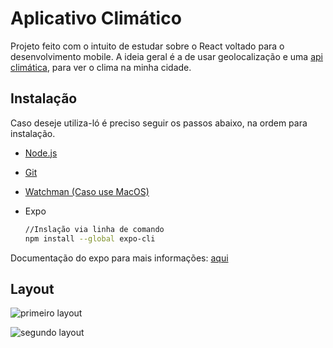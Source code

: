 # Aplicativo Climático

Projeto feito com o intuito de estudar sobre o React voltado para o desenvolvimento mobile. A ideia geral é a de usar geolocalização e uma [api climática](https://hgbrasil.com/status/weather), para ver o clima na minha cidade. 

## Instalação

Caso deseje utiliza-ló é preciso seguir os passos abaixo, na ordem para instalação.

- [Node.js](https://nodejs.org/en/)

- [Git](https://git-scm.com/)

- [Watchman (Caso use MacOS)](https://facebook.github.io/watchman/docs/install#buildinstall)

- Expo 

  ```bash
  //Inslação via linha de comando
  npm install --global expo-cli
  ```

Documentação do expo para mais informações: [aqui](https://docs.expo.dev/)

## Layout

![primeiro layout](C:\Users\Lucas\dev\weather-app\assets\1.jpeg)

![segundo layout](C:\Users\Lucas\dev\weather-app\assets\2.jpeg)